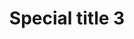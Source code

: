 ---
id: 3
title: "Special title 3"
description: "With supporting text below as a natural lead-in to additional content."
image: "/assets/images/banner-carousel/invite.png"
icon: "block-3"
---